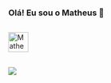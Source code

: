 ### Olá! Eu sou o Matheus 👋

##

<div>
<img align="center" alt="Matheus-Java" heigth="30" width="40" src="https://cdn.jsdelivr.net/gh/devicons/devicon/icons/java/java-original.svg" />      
</div>

 ##

<a href="https://www.linkedin.com/in/matheus-pereira-591853180" target="_blank"><img src="https://img.shields.io/badge/-LinkedIn-%230077B5?style=for-the-badge&logo=linkedin&logoColor=white" target="_blank"></a> 
 
